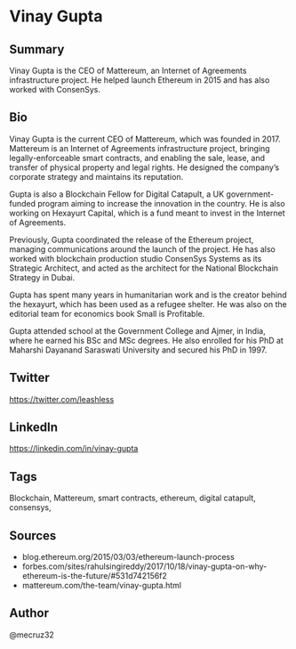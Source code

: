 # Vinay Gupta

## Summary
Vinay Gupta is the CEO of Mattereum, an Internet of Agreements infrastructure project. He helped launch Ethereum in 2015 and has also worked with ConsenSys.

## Bio
Vinay Gupta is the current CEO of Mattereum, which was founded in 2017. Mattereum is an Internet of Agreements infrastructure project, bringing legally-enforceable smart contracts, and enabling the sale, lease, and transfer of physical property and legal rights. He designed the company’s corporate strategy and maintains its reputation. 

Gupta is also a Blockchain Fellow for Digital Catapult, a UK government-funded program aiming to increase the innovation in the country. He is also working on Hexayurt Capital, which is a fund meant to invest in the Internet of Agreements. 

Previously, Gupta coordinated the release of the Ethereum project, managing communications around the launch of the project. He has also worked with blockchain production studio ConsenSys Systems as its Strategic Architect, and acted as the architect for the National Blockchain Strategy in Dubai. 

Gupta has spent many years in humanitarian work and is the creator behind the hexayurt, which has been used as a refugee shelter. He was also on the editorial team for economics book Small is Profitable.

Gupta attended school at the Government College and Ajmer, in India, where he earned his BSc and MSc degrees. He also enrolled for his PhD at Maharshi Dayanand Saraswati University and secured his PhD in 1997.

## Twitter
https://twitter.com/leashless

## LinkedIn
https://linkedin.com/in/vinay-gupta

## Tags
Blockchain, Mattereum, smart contracts, ethereum, digital catapult, consensys,

## Sources
- blog.ethereum.org/2015/03/03/ethereum-launch-process
- forbes.com/sites/rahulsingireddy/2017/10/18/vinay-gupta-on-why-ethereum-is-the-future/#531d742156f2
- mattereum.com/the-team/vinay-gupta.html

## Author
@mecruz32
